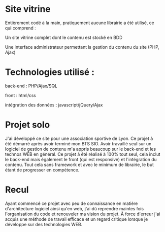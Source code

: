 # Site vitrine

Entièrement codé à la main, pratiquement aucune librairie a été utilisé, ce qui comprend :

Un site vitrine complet dont le contenu est stocké en BDD

Une interface administrateur permettant la gestion du contenu du site (PHP, Ajax)

# Technologies utilisé :

back-end : PHP/Ajax/SQL

front : html/css

intégration des données : javascript/jQuery/Ajax

# Projet solo

J'ai développé ce site pour une association sportive de Lyon. Ce projet à été démarré après avoir terminé mon BTS SIO.
Avoir travaillé seul sur un logiciel de gestion de contenu m'a appris beaucoup sur le back-end et les technos WEB en général.
Ce projet à été réalisé à 100% tout seul, cela inclut le back-end mais également le front (qui est responsive) et l'intégration du contenu.
Tout cela sans framework et avec le minimum de librairie, le but étant de progresser en compétence.

# Recul

Ayant commencé ce projet avec peu de connaissance en matière d'architecture logiciel ainsi qu'en web, j'ai dû reprendre maintes fois l'organisation du code et renouveler ma vision du projet.
À force d'erreur j'ai acquis une méthode de travail efficace et un regard critique lorsque je développe sur des technologies WEB.
